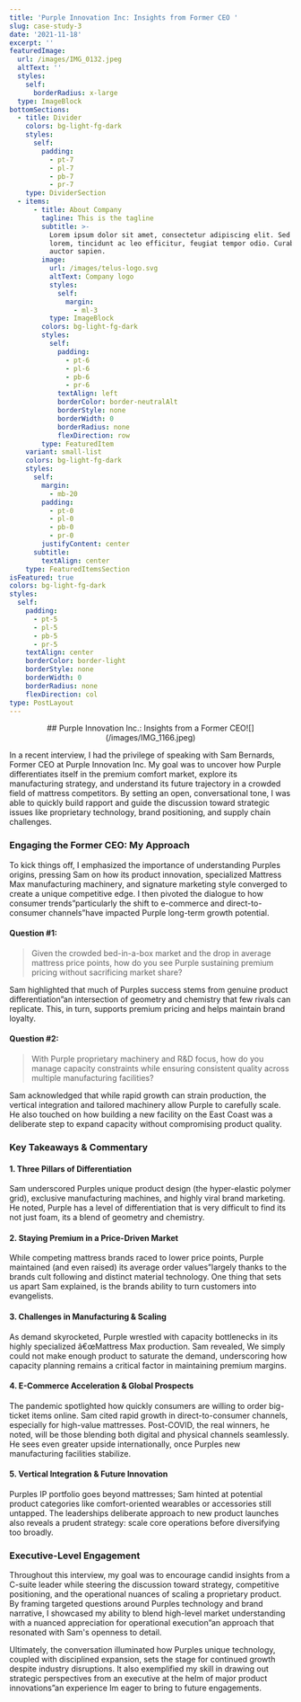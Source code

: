 ```yaml
---
title: 'Purple Innovation Inc: Insights from Former CEO '
slug: case-study-3
date: '2021-11-18'
excerpt: ''
featuredImage:
  url: /images/IMG_0132.jpeg
  altText: ''
  styles:
    self:
      borderRadius: x-large
  type: ImageBlock
bottomSections:
  - title: Divider
    colors: bg-light-fg-dark
    styles:
      self:
        padding:
          - pt-7
          - pl-7
          - pb-7
          - pr-7
    type: DividerSection
  - items:
      - title: About Company
        tagline: This is the tagline
        subtitle: >-
          Lorem ipsum dolor sit amet, consectetur adipiscing elit. Sed ante
          lorem, tincidunt ac leo efficitur, feugiat tempor odio. Curabitur at
          auctor sapien.
        image:
          url: /images/telus-logo.svg
          altText: Company logo
          styles:
            self:
              margin:
                - ml-3
          type: ImageBlock
        colors: bg-light-fg-dark
        styles:
          self:
            padding:
              - pt-6
              - pl-6
              - pb-6
              - pr-6
            textAlign: left
            borderColor: border-neutralAlt
            borderStyle: none
            borderWidth: 0
            borderRadius: none
            flexDirection: row
        type: FeaturedItem
    variant: small-list
    colors: bg-light-fg-dark
    styles:
      self:
        margin:
          - mb-20
        padding:
          - pt-0
          - pl-0
          - pb-0
          - pr-0
        justifyContent: center
      subtitle:
        textAlign: center
    type: FeaturedItemsSection
isFeatured: true
colors: bg-light-fg-dark
styles:
  self:
    padding:
      - pt-5
      - pl-5
      - pb-5
      - pr-5
    textAlign: center
    borderColor: border-light
    borderStyle: none
    borderWidth: 0
    borderRadius: none
    flexDirection: col
type: PostLayout
---
```

<div style="text-align: center">## Purple Innovation Inc.: Insights from a Former CEO![](/images/IMG_1166.jpeg)</div>

In a recent interview, I had the privilege of speaking with Sam Bernards, Former CEO at Purple Innovation Inc. My goal was to uncover how Purple differentiates itself in the premium comfort market, explore its manufacturing strategy, and understand its future trajectory in a crowded field of mattress competitors. By setting an open, conversational tone, I was able to quickly build rapport and guide the discussion toward strategic issues like proprietary technology, brand positioning, and supply chain challenges.

### Engaging the Former CEO: My Approach

To kick things off, I emphasized the importance of understanding Purples origins, pressing Sam on how its product innovation, specialized Mattress Max manufacturing machinery, and signature marketing style converged to create a unique competitive edge. I then pivoted the dialogue to how consumer trends”particularly the shift to e-commerce and direct-to-consumer channels”have impacted Purple long-term growth potential.

####  Question #1:

> Given the crowded bed-in-a-box market and the drop in average mattress price points, how do you see Purple sustaining premium pricing without sacrificing market share?

Sam highlighted that much of Purples success stems from genuine product differentiation”an intersection of geometry and chemistry that few rivals can replicate. This, in turn, supports premium pricing and helps maintain brand loyalty.

####  Question #2:

> With Purple proprietary machinery and R&D focus, how do you manage capacity constraints while ensuring consistent quality across multiple manufacturing facilities?

Sam acknowledged that while rapid growth can strain production, the vertical integration and tailored machinery allow Purple to carefully scale. He also touched on how building a new facility on the East Coast was a deliberate step to expand capacity without compromising product quality.

### Key Takeaways & Commentary

#### 1. Three Pillars of Differentiation

Sam underscored Purples unique product design (the hyper-elastic polymer grid), exclusive manufacturing machines, and highly viral brand marketing. He noted, Purple has a level of differentiation that is very difficult to find its not just foam, its a blend of geometry and chemistry.

#### 2. Staying Premium in a Price-Driven Market

While competing mattress brands raced to lower price points, Purple maintained (and even raised) its average order values”largely thanks to the brands cult following and distinct material technology. One thing that sets us apart Sam explained, is the brands ability to turn customers into evangelists.

#### 3. Challenges in Manufacturing & Scaling

As demand skyrocketed, Purple wrestled with capacity bottlenecks in its highly specialized â€œMattress Max production. Sam revealed, We simply could not make enough product to saturate the demand, underscoring how capacity planning remains a critical factor in maintaining premium margins.

#### 4. E-Commerce Acceleration & Global Prospects

The pandemic spotlighted how quickly consumers are willing to order big-ticket items online. Sam cited rapid growth in direct-to-consumer channels, especially for high-value mattresses. Post-COVID, the real winners, he noted, will be those blending both digital and physical channels seamlessly. He sees even greater upside internationally, once Purples new manufacturing facilities stabilize.

#### 5. Vertical Integration & Future Innovation

Purples IP portfolio goes beyond mattresses; Sam hinted at potential product categories like comfort-oriented wearables or accessories still untapped. The leaderships deliberate approach to new product launches also reveals a prudent strategy: scale core operations before diversifying too broadly.

###  Executive-Level Engagement

Throughout this interview, my goal was to encourage candid insights from a C-suite leader while steering the discussion toward strategy, competitive positioning, and the operational nuances of scaling a proprietary product. By framing targeted questions around Purples technology and brand narrative, I showcased my ability to blend high-level market understanding with a nuanced appreciation for operational execution”an approach that resonated with Sam's openness to detail.

Ultimately, the conversation illuminated how Purples unique technology, coupled with disciplined expansion, sets the stage for continued growth despite industry disruptions. It also exemplified my skill in drawing out strategic perspectives from an executive at the helm of major product innovations”an experience Im eager to bring to future engagements.

